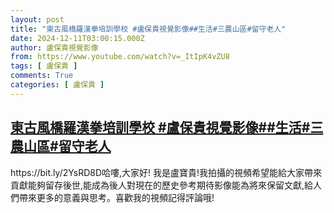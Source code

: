 ```yaml
---
layout: post
title: "東古風橋羅漢拳培訓學校 #盧保貴視覺影像##生活#三農山區#留守老人"
date: 2024-12-11T03:00:15.000Z
author: 盧保貴視覺影像
from: https://www.youtube.com/watch?v=_ItIpK4vZU8
tags: [ 盧保貴 ]
comments: True
categories: [ 盧保貴 ]
---
```

<!--1733886015000-->
[東古風橋羅漢拳培訓學校 #盧保貴視覺影像##生活#三農山區#留守老人](https://www.youtube.com/watch?v=_ItIpK4vZU8)
------

<div>
https://bit.ly/2YsRD8D哈嘍,大家好! 我是盧寶貴!我拍攝的視頻希望能給大家帶來貢獻能夠留存後世,能成為後人對現在的歷史參考期待影像能為將來保留文獻,給人們帶來更多的意義與思考。喜歡我的視頻記得評論哦!
</div>
